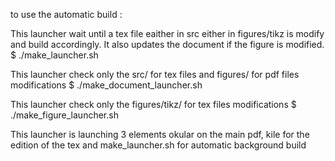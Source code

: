 to use the automatic build :

This launcher wait until a tex file eaither in src either in figures/tikz is modify and build accordingly.
It also updates the document if the figure is modified.
$ ./make_launcher.sh

This launcher check only the src/ for tex files and figures/ for pdf files modifications
$ ./make_document_launcher.sh

This launcher check only the figures/tikz/ for tex files modifications
$ ./make_figure_launcher.sh

This launcher is launching 3 elements okular on the main pdf, kile for the edition of the tex and make_launcher.sh for automatic background build

